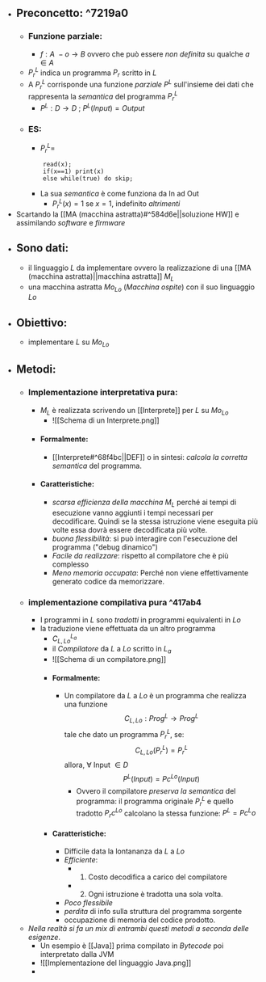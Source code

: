 - ## Preconcetto: ^7219a0
	- ### Funzione parziale:
		- $f:A\ -o \to B$ ovvero che può essere _non definita_ su qualche $a\in A$
	- $P_{r}^L$ indica un programma $P_{r}$ scritto in $L$ 
	- A $P_{r}^L$ corrisponde una funzione _parziale_ $P^{L}$ sull'insieme dei dati che rappresenta la _semantica_ del programma $P_{r}^L$ 
		- $P^{L}: D\to D$ ;   $P^{L}(Input)=Output$
	- ### ES:
		- $P_{r}^L=$ 
		```
			read(x);
			if(x==1) print(x)
			else while(true) do skip;
		```
		- La sua _semantica_ è come funziona da In ad Out
			- $P_{r}^L(x)=1$ se $x=1$, indefinito _altrimenti_  
- Scartando la [[MA (macchina astratta)#^584d6e||soluzione HW]] e assimilando _software_ e _firmware_
- ## Sono dati:
	- il linguaggio $L$ da implementare ovvero la realizzazione di una [[MA (macchina astratta)||macchina astratta]] $M_{L}$ 
	- una macchina astratta $Mo_{Lo}$ (_Macchina ospite_) con il suo linguaggio $Lo$ 
- ## Obiettivo: 
	- implementare $L$ su $Mo_{Lo}$ 
- ## Metodi:
	- ### Implementazione interpretativa pura:
		- $M_{L}$ è realizzata scrivendo un [[Interprete]] per $L$ su $Mo_{Lo}$ 
			- ![[Schema di un Interprete.png]]
		- #### Formalmente:
			- [[Interprete#^68f4bc||DEF]] o in sintesi: _calcola la corretta semantica_ del programma.
		- #### Caratteristiche:
			- _scarsa efficienza della macchina_ $M_{L}$ perché ai tempi di esecuzione vanno aggiunti i tempi necessari per decodificare. Quindi se la stessa istruzione viene eseguita più volte essa dovrà essere decodificata più volte.
			- _buona flessibilità_: si può interagire con l'esecuzione del programma ("debug dinamico")
			- _Facile da realizzare_: rispetto al compilatore che è più complesso
			- _Meno memoria occupata_: Perché non viene effettivamente generato codice da memorizzare.
	- ### implementazione compilativa pura ^417ab4
		- I programmi in $L$ sono _tradotti_ in programmi equivalenti in $Lo$ 
		- la traduzione viene effettuata da un altro programma 
			- $C^{L_{a}}_{L,Lo}$ 
			- il _Compilatore_ da $L$ a $Lo$ scritto in $L_{a}$ 
			- ![[Schema di un compilatore.png]]
			- #### Formalmente: 
				- Un compilatore  da $L$ a $Lo$ è un programma che realizza una funzione $$C_{L,Lo}:Prog^{L}\to Prog^L$$
				  tale che dato un programma $P_{r}^{L}$, se: $$C_{L,Lo}(P_{r}^{L})=P_{r}^{L}$$
				  allora, $\forall$ Input $\in D$ $$P^{L}(Input)=Pc^{Lo}(Input) $$
				  - Ovvero il compilatore _preserva la semantica_ del programma: il programma originale $P_{r}^{L}$ e quello tradotto $P_{r}c^{Lo}$ calcolano la stessa funzione: $P^{L} = Pc^Lo$ 
			- #### Caratteristiche:
				- Difficile data la lontananza da $L$ a $Lo$ 
				- _Efficiente_:
					- 1) Costo decodifica a carico del compilatore 
					- 2) Ogni istruzione è tradotta una sola volta.
				- _Poco flessibile_
				- _perdita_ di info sulla struttura del programma sorgente 
				- occupazione di memoria del codice prodotto.
	- _Nella realtà si fa un mix di entrambi questi metodi a seconda delle esigenze_.
		- Un esempio è [[Java]] prima compilato in _Bytecode_ poi interpretato dalla JVM 
		- ![[Implementazione del linguaggio Java.png]]
		- 